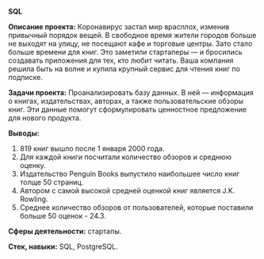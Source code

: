 **SQL**

**Описание проекта:**
Коронавирус застал мир врасплох, изменив привычный порядок вещей. В свободное время жители городов больше не выходят на улицу, не посещают кафе и торговые центры. Зато стало больше времени для книг. Это заметили стартаперы — и бросились создавать приложения для тех, кто любит читать. Ваша компания решила быть на волне и купила крупный сервис для чтения книг по подписке.

**Задачи проекта:**
Проанализировать базу данных. В ней — информация о книгах, издательствах, авторах, а также пользовательские обзоры книг. Эти данные помогут сформулировать ценностное предложение для нового продукта.

**Выводы:**
1. 819 книг вышло после 1 января 2000 года.
2. Для каждой книги посчитали количество обзоров и среднюю оценку.
3. Издательство Penguin Books выпустило наибольшее число книг толще 50 страниц.
4. Автором с самой высокой средней оценкой книг является J.K. Rowling.
5. Среднее количество обзоров от пользователей, которые поставили больше 50 оценок - 24.3.

**Сферы деятельности:** стартапы.

**Стек, навыки:** SQL, PostgreSQL.

